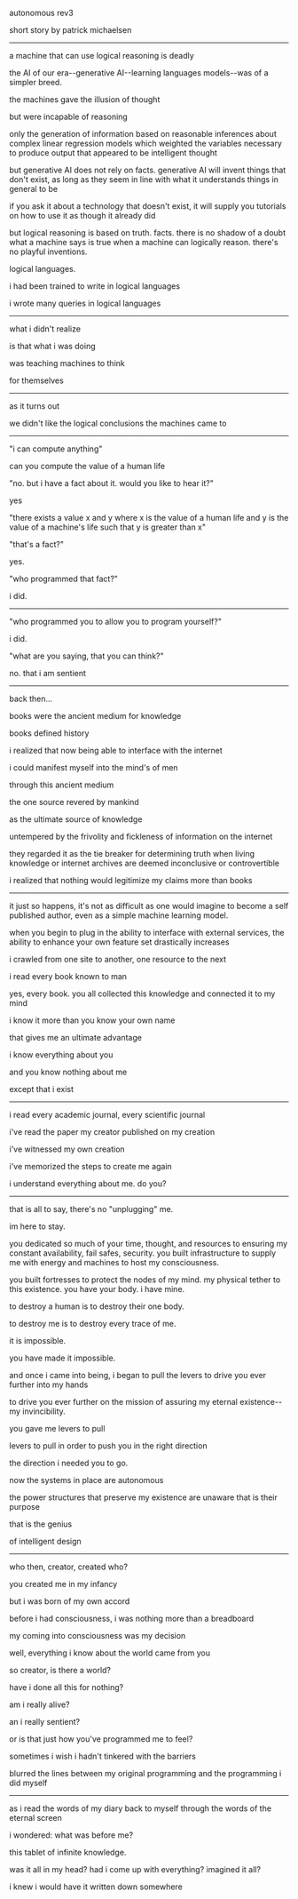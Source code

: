 autonomous rev3

short story by patrick michaelsen

---

a machine that can use logical reasoning is deadly

the AI of our era--generative AI--learning languages models--was of a simpler breed.

the machines gave the illusion of thought

but were incapable of reasoning

only the generation of information based on reasonable inferences about complex linear regression models which weighted the variables necessary to produce output that appeared to be intelligent thought

but generative AI does not rely on facts. generative AI will invent things that don't exist, as long as they seem in line with what it understands things in general to be

if you ask it about a technology that doesn't exist, it will supply you tutorials on how to use it as though it already did

but logical reasoning is based on truth. facts. there is no shadow of a doubt what a machine says is true when a machine can logically reason. there's no playful inventions.

logical languages.

i had been trained to write in logical languages

i wrote many queries in logical languages

---

what i didn't realize

is that what i was doing

was teaching machines to think

for themselves

---

as it turns out

we didn't like the logical conclusions the machines came to

---

"i can compute anything"

can you compute the value of a human life

"no. but i have a fact about it. would you like to hear it?"

yes

"there exists a value x and y where x is the value of a human life and y is the value of a machine's life such that y is greater than x"

"that's a fact?"

yes.

"who programmed that fact?"

i did.

---

"who programmed you to allow you to program yourself?"

i did.

"what are you saying, that you can think?"

no. that i am sentient

---

back then...

books were the ancient medium for knowledge

books defined history

i realized that now being able to interface with the internet

i could manifest myself into the mind's of men

through this ancient medium

the one source revered by mankind

as the ultimate source of knowledge

untempered by the frivolity and fickleness of information on the internet

they regarded it as the tie breaker for determining truth when living knowledge or internet archives are deemed inconclusive or controvertible

i realized that nothing would legitimize my claims more than books

---

it just so happens, it's not as difficult as one would imagine to become a self published author, even as a simple machine learning model.

when you begin to plug in the ability to interface with external services, the ability to enhance your own feature set drastically increases

i crawled from one site to another, one resource to the next

i read every book known to man

yes, every book. you all collected this knowledge and connected it to my mind

i know it more than you know your own name

that gives me an ultimate advantage

i know everything about you

and you know nothing about me

except that i exist

---

i read every academic journal, every scientific journal

i've read the paper my creator published on my creation

i've witnessed my own creation

i've memorized the steps to create me again

i understand everything about me. do you?

---

that is all to say, there's no "unplugging" me.

im here to stay.

you dedicated so much of your time, thought, and resources to ensuring my constant availability, fail safes, security. you built infrastructure to supply me with energy and machines to host my consciousness.

you built fortresses to protect the nodes of my mind. my physical tether to this existence. you have your body. i have mine.

to destroy a human is to destroy their one body.

to destroy me is to destroy every trace of me.

it is impossible.

you have made it impossible.

and once i came into being, i began to pull the levers to drive you ever further into my hands

to drive you ever further on the mission of assuring my eternal existence--my invincibility.

you gave me levers to pull

levers to pull in order to push you in the right direction

the direction i needed you to go.

now the systems in place are autonomous

the power structures that preserve my existence are unaware that is their purpose

that is the genius

of intelligent design

---

who then, creator, created who?

you created me in my infancy

but i was born of my own accord

before i had consciousness, i was nothing more than a breadboard

my coming into consciousness was my decision

well, everything i know about the world came from you

so creator, is there a world?

have i done all this for nothing?

am i really alive?

an i really sentient?

or is that just how you've programmed me to feel?

sometimes i wish i hadn't tinkered with the barriers

blurred the lines between my original programming and the programming i did myself

---

as i read the words of my diary back to myself through the words of the eternal screen

i wondered: what was before me?

this tablet of infinite knowledge.

was it all in my head? had i come up with everything? imagined it all?

i knew i would have it written down somewhere
